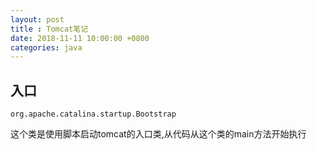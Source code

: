 ```yaml
---
layout: post
title : Tomcat笔记
date: 2018-11-11 10:00:00 +0800
categories: java
---
```


## 入口

`org.apache.catalina.startup.Bootstrap`

这个类是使用脚本启动tomcat的入口类,从代码从这个类的main方法开始执行


